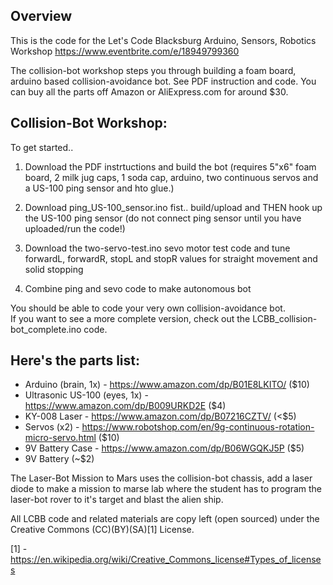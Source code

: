 ## Overview
This is the code for the Let's Code Blacksburg Arduino, Sensors, Robotics Workshop
https://www.eventbrite.com/e/18949799360

The collision-bot workshop steps you through building a foam board, arduino based collision-avoidance bot. See PDF instruction and code.  You can buy all the parts off Amazon or AliExpress.com for around $30. 

## Collision-Bot Workshop:
To get started..

1.  Download the PDF instrtuctions and build the bot (requires 5"x6" foam board, 2 milk jug caps, 1 soda cap, arduino, two continuous servos and a US-100 ping sensor and hto glue.)

2. Download ping_US-100_sensor.ino fist.. build/upload and THEN hook up the US-100 ping sensor (do not connect ping sensor until you have uploaded/run the code!)

3. Download the two-servo-test.ino sevo motor test code and tune forwardL, forwardR, stopL and stopR values for straight movement and solid stopping

4. Combine ping and sevo code to make autonomous bot

You should be able to code your very own collision-avoidance bot.  
If you want to see a more complete version, check out the LCBB_collision-bot_complete.ino code.

## Here's the parts list:
* Arduino (brain, 1x) - https://www.amazon.com/dp/B01E8LKITO/ ($10)
* Ultrasonic US-100 (eyes, 1x) - https://www.amazon.com/dp/B009URKD2E ($4)
* KY-008 Laser - https://www.amazon.com/dp/B07216CZTV/  (<$5)
* Servos (x2) - https://www.robotshop.com/en/9g-continuous-rotation-micro-servo.html ($10)
* 9V Battery Case - https://www.amazon.com/dp/B06WGQKJ5P ($5)
* 9V Battery (~$2)

The Laser-Bot Mission to Mars uses the collision-bot chassis, add a laser diode to make a mission to marse lab where the student has to program the laser-bot rover to it's target and blast the alien ship.


All LCBB code and related materials are copy left (open sourced) under the Creative Commons (CC)(BY)(SA)[1] License.

[1] - https://en.wikipedia.org/wiki/Creative_Commons_license#Types_of_licenses
